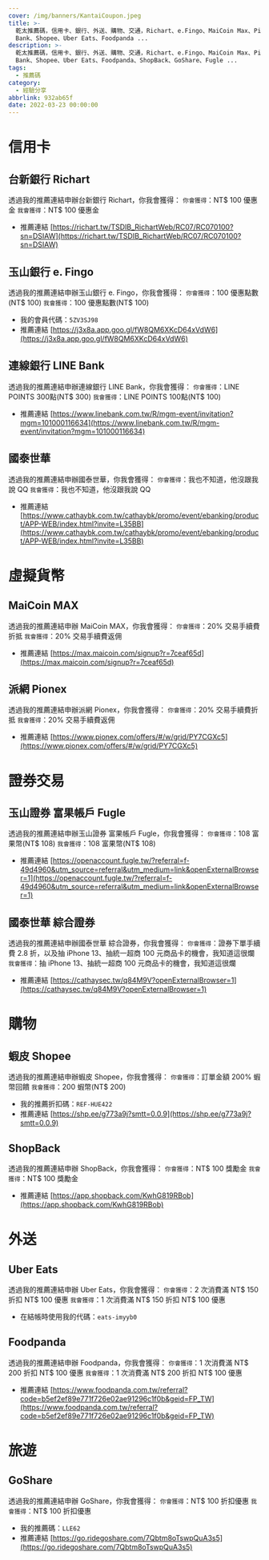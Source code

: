 ```yaml
---
cover: /img/banners/KantaiCoupon.jpeg
title: >-
  乾太推薦碼，信用卡、銀行、外送、購物、交通，Richart、e.Fingo、MaiCoin Max、Pionex、KOKO、LINE
  Bank、Shopee、Uber Eats、Foodpanda ...
description: >-
  乾太推薦碼，信用卡、銀行、外送、購物、交通，Richart、e.Fingo、MaiCoin Max、Pionex、KOKO、LINE
  Bank、Shopee、Uber Eats、Foodpanda、ShopBack、GoShare、Fugle ...
tags:
  - 推薦碼
category:
  - 經驗分享
abbrlink: 932ab65f
date: 2022-03-23 00:00:00
---
```


# 信用卡
## 台新銀行 Richart
透過我的推薦連結申辦台新銀行 Richart，你我會獲得：
`你會獲得`：NT$ 100 優惠金
`我會獲得`：NT$ 100 優惠金
- 推薦連結 [https://richart.tw/TSDIB_RichartWeb/RC07/RC070100?sn=DSIAW](https://richart.tw/TSDIB_RichartWeb/RC07/RC070100?sn=DSIAW)

## 玉山銀行 e. Fingo
透過我的推薦連結申辦玉山銀行 e. Fingo，你我會獲得：
`你會獲得`：100 優惠點數(NT$ 100)
`我會獲得`：100 優惠點數(NT$ 100)
- 我的會員代碼：`5ZV3SJ98`
- 推薦連結 [https://j3x8a.app.goo.gl/fW8QM6XKcD64xVdW6](https://j3x8a.app.goo.gl/fW8QM6XKcD64xVdW6)

## 連線銀行 LINE Bank
透過我的推薦連結申辦連線銀行 LINE Bank，你我會獲得：
`你會獲得`：LINE POINTS 300點(NT$ 300)
`我會獲得`：LINE POINTS 100點(NT$ 100)
- 推薦連結 [https://www.linebank.com.tw/R/mgm-event/invitation?mgm=101000116634](https://www.linebank.com.tw/R/mgm-event/invitation?mgm=101000116634)

## 國泰世華
透過我的推薦連結申辦國泰世華，你我會獲得：
`你會獲得`：我也不知道，他沒跟我說 QQ
`我會獲得`：我也不知道，他沒跟我說 QQ
- 推薦連結 [https://www.cathaybk.com.tw/cathaybk/promo/event/ebanking/product/APP-WEB/index.html?invite=L35BB](https://www.cathaybk.com.tw/cathaybk/promo/event/ebanking/product/APP-WEB/index.html?invite=L35BB)

# 虛擬貨幣
## MaiCoin MAX
透過我的推薦連結申辦 MaiCoin MAX，你我會獲得：
`你會獲得`：20% 交易手續費折抵
`我會獲得`：20% 交易手續費返佣
- 推薦連結 [https://max.maicoin.com/signup?r=7ceaf65d](https://max.maicoin.com/signup?r=7ceaf65d)

## 派網 Pionex
透過我的推薦連結申辦派網 Pionex，你我會獲得：
`你會獲得`：20% 交易手續費折抵
`我會獲得`：20% 交易手續費返佣
- 推薦連結 [https://www.pionex.com/offers/#/w/grid/PY7CGXc5](https://www.pionex.com/offers/#/w/grid/PY7CGXc5)

# 證券交易
## 玉山證券 富果帳戶 Fugle
透過我的推薦連結申辦玉山證券 富果帳戶 Fugle，你我會獲得：
`你會獲得`：108 富果幣(NT$ 108)
`我會獲得`：108 富果幣(NT$ 108)
- 推薦連結 [https://openaccount.fugle.tw/?referral=f-49d4960&utm_source=referral&utm_medium=link&openExternalBrowser=1](https://openaccount.fugle.tw/?referral=f-49d4960&utm_source=referral&utm_medium=link&openExternalBrowser=1)

## 國泰世華 綜合證券
透過我的推薦連結申辦國泰世華 綜合證券，你我會獲得：
`你會獲得`：證券下單手續費 2.8 折，以及抽 iPhone 13、抽統一超商 100 元商品卡的機會，我知道這很爛
`我會獲得`：抽 iPhone 13、抽統一超商 100 元商品卡的機會，我知道這很爛
- 推薦連結 [https://cathaysec.tw/q84M9V?openExternalBrowser=1](https://cathaysec.tw/q84M9V?openExternalBrowser=1)

# 購物
## 蝦皮 Shopee
透過我的推薦連結申辦蝦皮 Shopee，你我會獲得：
`你會獲得`：訂單金額 200% 蝦幣回饋
`我會獲得`：200 蝦幣(NT$ 200)
- 我的推薦折扣碼：`REF-HUE422`
- 推薦連結 [https://shp.ee/g773a9j?smtt=0.0.9](https://shp.ee/g773a9j?smtt=0.0.9)

## ShopBack
透過我的推薦連結申辦 ShopBack，你我會獲得：
`你會獲得`：NT$ 100 獎勵金
`我會獲得`：NT$ 100 獎勵金
- 推薦連結 [https://app.shopback.com/KwhG819RBob](https://app.shopback.com/KwhG819RBob)

# 外送
## Uber Eats
透過我的推薦連結申辦 Uber Eats，你我會獲得：
`你會獲得`：2 次消費滿 NT$ 150 折扣 NT$ 100 優惠
`我會獲得`：1 次消費滿 NT$ 150 折扣 NT$ 100 優惠
- 在結帳時使用我的代碼：`eats-imyyb0`

## Foodpanda
透過我的推薦連結申辦 Foodpanda，你我會獲得：
`你會獲得`：1 次消費滿 NT$ 200 折扣 NT$ 100 優惠
`我會獲得`：1 次消費滿 NT$ 200 折扣 NT$ 100 優惠
- 推薦連結 [https://www.foodpanda.com.tw/referral?code=b5ef2ef89e771f726e02ae91296c1f0b&geid=FP_TW](https://www.foodpanda.com.tw/referral?code=b5ef2ef89e771f726e02ae91296c1f0b&geid=FP_TW)

# 旅遊
## GoShare
透過我的推薦連結申辦 GoShare，你我會獲得：
`你會獲得`：NT$ 100 折扣優惠
`我會獲得`：NT$ 100 折扣優惠
- 我的推薦碼：`LLE62`
- 推薦連結 [https://go.ridegoshare.com/7Qbtm8oTswpQuA3s5](https://go.ridegoshare.com/7Qbtm8oTswpQuA3s5)
